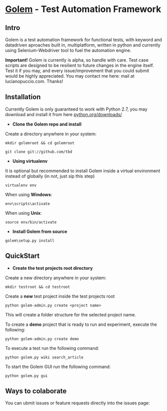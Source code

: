 [Golem](http://#/) - Test Automation Framework
==================================================

Intro
--------------------------------------

Golem is a test automation framework for functional tests, with keyword and datadriven aproaches built in, multiplatform, written in python and currently using Selenium-Webdriver tool to fuel the automation engine.

**Important!** Golem is currently is alpha, so handle with care. Test case scripts are designed to be resilient to future changes in the engine itself. Test it if you may, and every issue/improvement that you could submit would be highly appreciated. You may contact me here: mail at lucianopuccio.com. Thanks!


Installation
--------------------------------------

Currently Golem is only guaranteed to work with Python 2.7, you may download and install it from here [python.org/downloads/](http://www.python.org/downloads/) 


 - **Clone the Golem repo and install**

Create a directory anywhere in your system:

```
mkdir golemroot && cd golemroot
```

```
git clone git://github.com/tbd
```


 - **Using virtualenv**

It is optional but recommended to install Golem inside a virtual environment instead of globally (in not, just sip this step)

```
virtualenv env
```

When using **Windows**:

```
env\scripts\activate
```

When using **Unix**:

```
source env/bin/activate
```

 - **Install Golem from source**

```
golem\setup.py install
```

QuickStart
--------------------------------------
 - **Create the test projects root directory**

Create a new directory anywhere in your system:

```
mkdir testroot && cd testroot
```

Create a **new** test project inside the test projects root

```
python golem-admin.py create <project name>
```

This will create a folder structure for the selected project name.

To create a **demo** project that is ready to run and experiment, execute the following:

```
python golem-admin.py create demo
```

To execute a test run the following command:

```
python golem.py wiki search_article
```

To start the Golem GUI run the following command:

```
python golem.py gui
```

Ways to colaborate
---------------------------------

You can ubmit issues or feature requests directly into the issues page:

